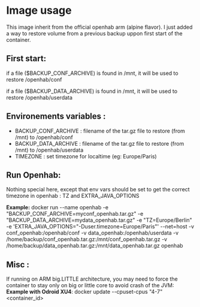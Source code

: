 Image usage
===========

This image inherit from the official openhab arm (alpine flavor).
I just added a way to restore volume from a previous backup uppon first start of the container.

First start:
------------
if a file ($BACKUP_CONF_ARCHIVE) is found in /mnt, it will be used to restore /openhab/conf

if a file ($BACKUP_DATA_ARCHIVE) is found in /mnt, it will be used to restore /openhab/userdata


Environements variables :
-------------------------

- BACKUP_CONF_ARCHIVE : filename of the tar.gz file to restore (from /mnt) to /openhab/conf
- BACKUP_DATA_ARCHIVE : filename of the tar.gz file to restore (from /mnt) to /openhab/userdata
- TIMEZONE : set timezone for localtime (eg: Europe/Paris)

Run Openhab:
--------------
Nothing special here, except that env vars should be set to get the correct timezone in openhab : TZ and EXTRA_JAVA_OPTIONS

**Example:** docker run --name openhab -e "BACKUP_CONF_ARCHIVE=myconf_openhab.tar.gz" -e "BACKUP_DATA_ARCHIVE=mydata_openhab.tar.gz" -e "TZ=Europe/Berlin" -e 'EXTRA_JAVA_OPTIONS="-Duser.timezone=Europe/Paris"' --net=host -v conf_openhab:/openhab/conf -v data_openhab:/openhab/userdata -v /home/backup/conf_openhab.tar.gz:/mnt/conf_openhab.tar.gz -v /home/backup/data_openhab.tar.gz:/mnt/data_openhab.tar.gz openhab


Misc :
------
If running on ARM big.LITTLE architecture, you may need to force the container to stay only on big or little core to avoid crash of the JVM:
**Example with Odroid XU4**: docker update --cpuset-cpus "4-7" <container_id>
